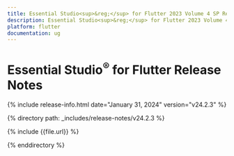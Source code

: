 ```yaml
---
title: Essential Studio<sup>&reg;</sup> for Flutter 2023 Volume 4 SP Release Release Notes  
description: Essential Studio<sup>&reg;</sup> for Flutter 2023 Volume 4 SP Release Release Notes  
platform: flutter
documentation: ug
---
```


# Essential Studio<sup>&reg;</sup> for Flutter Release Notes  

{% include release-info.html date="January 31, 2024" version="v24.2.3" %} 

{% directory path: _includes/release-notes/v24.2.3 %}

{% include {{file.url}} %}

{% enddirectory %}